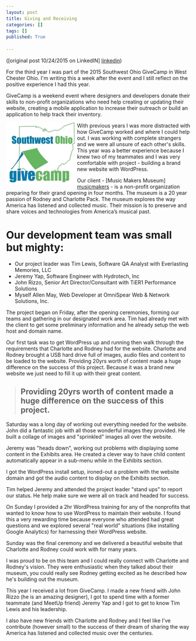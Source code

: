 ```yaml
---
layout: post
title: Giving and Receiving
categories: []
tags: []
published: True

---
```

([original post 10/24/2015 on LinkedIN] [linkedin])

For the third year I was part of the 2015 Southwest Ohio GiveCamp in West Chester Ohio. I'm writing this a week after the event and I still reflect on the positive experience I had this year.

GiveCamp is a weekend event where designers and developers donate their skills to non-profit organizations who need help creating or updating their website, creating a mobile application to increase their outreach or build an application to help track their inventory.

<img src="/images/GiveCamp.png" align="left" title="Southwest Ohio GiveCamp"> With previous years I was more distracted with how GiveCamp worked and where I could help out. I was working with complete strangers and we were all unsure of each other's skills. This year was a better experience because I knew two of my teammates and I was very comfortable with project - building a brand new website with WordPress.  

Our client - [Music Makers Museum] [musicmakers] - is a non-profit organization preparing for their grand opening in four months. The museum is a 20 year passion of Rodney and Charlotte Pack. The museum explores the way America has listened and collected music. Their mission is to preserve and share voices and technologies from America’s musical past.  

# Our development team was small but mighty:  

- Our project leader was Tim Lewis, Software QA Analyst with Everlasting Memories, LLC
- Jeremy Yap, Software Engineer with Hydrotech, Inc
- John Rizzo, Senior Art Director/Consultant with TiER1 Performance Solutions
- Myself Allen May, Web Developer at OmniSpear Web & Network Solutions, Inc.  

The project began on Friday, after the opening ceremonies, forming our teams and gathering in our designated work area. Tim had already met with the client to get some preliminary information and he already setup the web host and domain name.  

Our first task was to get WordPress up and running then walk through the requirements that Charlotte and Rodney had for the website. Charlotte and Rodney brought a USB hard drive full of images, audio files and content to be loaded to the website. Providing 20yrs worth of content made a huge difference on the success of this project. Because it was a brand new website we just need to fill it up with their great content.  

> ## Providing 20yrs worth of content made a huge difference on the success of this project.  

Saturday was a long day of working out everything needed for the website. John did a fantastic job with all those wonderful images they provided. He built a collage of images and "sprinkled" images all over the website.  

Jeremy was "heads down", working out problems with displaying some content in the Exhibits area. He created a clever way to have child content automatically appear in a sub-menu while in the Exhibits section.  

I got the WordPress install setup, ironed-out a problem with the website domain and got the audio content to display on the Exhibits section.  

Tim helped Jeremy and attended the project leader "stand ups" to report our status. He help make sure we were all on track and headed for success.  

On Sunday I provided a 2hr WordPress training for any of the nonprofits that wanted to know how to use WordPress to maintain their website. I found this a very rewarding time because everyone who attended had great questions and we explored several "real world" situations (like installing Google Analytics) for harnessing their WordPress website.  

Sunday was the final ceremony and we delivered a beautiful website that Charlotte and Rodney could work with for many years.  

I was proud to be on this team and I could really connect with Charlotte and Rodney's vision. They were enthusiastic when they talked about their museum, you could really see Rodney getting excited as he described how he's building out the museum.  

This year I received a lot from GiveCamp. I made a new friend with John Rizzo (he is an amazing designer), I got to spend time with a former teammate (and MeetUp friend) Jeremy Yap and I got to get to know Tim Lewis and his leadership.  

I also have new friends with Charlotte and Rodney and I feel like I've contribute (however small) to the success of their dream of sharing the way America has listened and collected music over the centuries.

[musicmakers]: http://musicmakersmuseum.com/
[linkedin]: https://www.linkedin.com/pulse/giving-receiving-allen-may